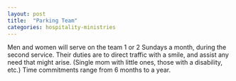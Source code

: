 ```yaml
---
layout: post
title:  "Parking Team"
categories: hospitality-ministries
---
```


Men and women will serve on the team 1 or 2 Sundays a month, during the second service.  Their duties are to direct traffic with a smile, and assist any need that might arise.  (Single mom with little ones, those with a disability, etc.)  Time commitments range from 6 months to a year.